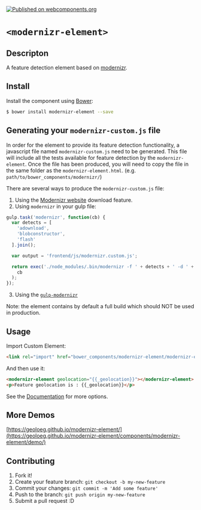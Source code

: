 [![Published on webcomponents.org](https://img.shields.io/badge/webcomponents.org-published-blue.svg?style=flat-square)](https://www.webcomponents.org/element/GeoloeG/modernizr-element)

# `<modernizr-element>` 

## Descripton

A feature detection element based on [modernizr](https://modernizr.com/).

## Install

Install the component using [Bower](http://bower.io/):

```sh
$ bower install modernizr-element --save
```

## Generating your `modernizr-custom.js` file

In order for the element to provide its feature detection functionality, a javascript file named `modernizr-custom.js` need to be generated.
This file will include all the tests available for feature detection by the `modernizr-element`.
Once the file has been produced, you will need to copy the file in the same folder as the `modernizr-element.html`. (e.g. `path/to/bower_components/modernizr/`)

There are several ways to produce the `modernizr-custom.js` file:

1. Using the [Modernizr website](https://modernizr.com/download?setclasses) download feature.
2. Using `modernizr` in your gulp file:
```javascript
gulp.task('modernizr', function(cb) {
  var detects = [
    'adownload',
    'blobconstructor',
    'flash'
  ].join();

  var output = 'frontend/js/modernizr.custom.js';

  return exec('./node_modules/.bin/modernizr -f ' + detects + ' -d ' + output,
    cb
  );
});
```
3. Using the [`gulp-modernizr`](https://github.com/doctyper/gulp-modernizr)

Note: the element contains by default a full build which should NOT be used in production.

## Usage

Import Custom Element:

<!---
```
<custom-element-demo>
  <template>
    <link rel="import" href="dom-repeat-n.html">
	  <next-code-block></next-code-block>
  </template>
</custom-element-demo>
```
-->
```html
<link rel="import" href="bower_components/modernizr-element/modernizr-element.html">
```

And then use it:

```html
<modernizr-element geolocation="{{_geolocation}}"></modernizr-element>
<p>Feature geolocation is : {{_geolocation}}</p>
```

See the [Documentation](https://geoloeg.github.io/modernizr-element/) for more options.

## More Demos

[https://geoloeg.github.io/modernizr-element/](https://geoloeg.github.io/modernizr-element/components/modernizr-element/demo/)

## Contributing

1. Fork it!
2. Create your feature branch: `git checkout -b my-new-feature`
3. Commit your changes: `git commit -m 'Add some feature'`
4. Push to the branch: `git push origin my-new-feature`
5. Submit a pull request :D
